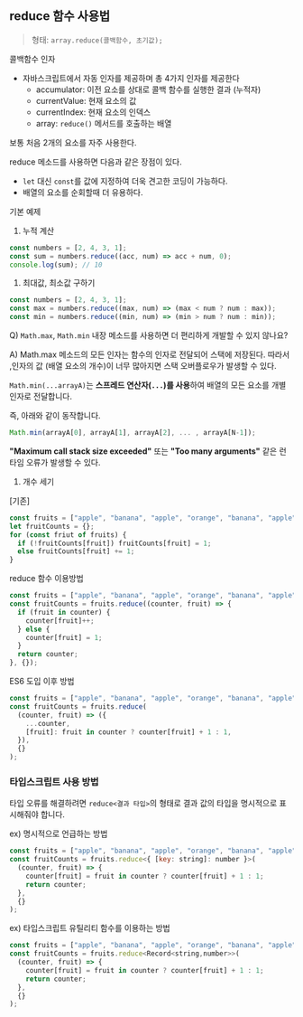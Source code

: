 ## reduce 함수 사용법

> 형태: `array.reduce(콜백함수, 초기값);`

콜백함수 인자

- 자바스크립트에서 자동 인자를 제공하며 총 4가지 인자를 제공한다
  - accumulator: 이전 요소를 상대로 콜백 함수를 실행한 결과 (누적자)
  - currentValue: 현재 요소의 값
  - currentIndex: 현재 요소의 인덱스
  - array: `reduce()` 메서드를 호출하는 배열

보통 처음 2개의 요소를 자주 사용한다.

reduce 메소드를 사용하면 다음과 같은 장점이 있다.

- `let` 대신 `const`를 값에 지정하여 더욱 견고한 코딩이 가능하다.
- 배열의 요소를 순회할때 더 유용하다.

기본 예제

1. 누적 계산

```jsx
const numbers = [2, 4, 3, 1];
const sum = numbers.reduce((acc, num) => acc + num, 0);
console.log(sum); // 10
```

1. 최대값, 최소값 구하기

```jsx
const numbers = [2, 4, 3, 1];
const max = numbers.reduce((max, num) => (max < num ? num : max));
const min = numbers.reduce((min, num) => (min > num ? num : min));
```

Q) `Math.max`, `Math.min` 내장 메소드를 사용하면 더 편리하게 개발할 수 있지 않나요?

A) Math.max 메소드의 모든 인자는 함수의 인자로 전달되어 스택에 저장된다. 따라서 ,인자의 값 (배열 요소의 개수)이 너무 많아지면 스택 오버플로우가 발생할 수 있다.

`Math.min(...arrayA)`는 **스프레드 연산자(`...`)를 사용**하여 배열의 모든 요소를 개별 인자로 전달합니다.

즉, 아래와 같이 동작합니다.

```jsx
Math.min(arrayA[0], arrayA[1], arrayA[2], ... , arrayA[N-1]);
```

**"Maximum call stack size exceeded"** 또는 **"Too many arguments"** 같은 런타임 오류가 발생할 수 있다.

1. 개수 세기

[기존]

```jsx
const fruits = ["apple", "banana", "apple", "orange", "banana", "apple"];
let fruitCounts = {};
for (const friut of fruits) {
  if (!fruitCounts[fruit]) fruitCounts[fruit] = 1;
  else fruitCounts[fruit] += 1;
}
```

reduce 함수 이용방법

```jsx
const fruits = ["apple", "banana", "apple", "orange", "banana", "apple"];
const fruitCounts = fruits.reduce((counter, fruit) => {
  if (fruit in counter) {
    counter[fruit]++;
  } else {
    counter[fruit] = 1;
  }
  return counter;
}, {});
```

ES6 도입 이후 방법

```jsx
const fruits = ["apple", "banana", "apple", "orange", "banana", "apple"];
const fruitCounts = fruits.reduce(
  (counter, fruit) => ({
    ...counter,
    [fruit]: fruit in counter ? counter[fruit] + 1 : 1,
  }),
  {}
);
```

### 타입스크립트 사용 방법

타입 오류를 해결하려면 `reduce<결과 타입>`의 형태로 결과 값의 타입을 명시적으로 표시해줘야 합니다.

ex) 명시적으로 언급하는 방법

```jsx
const fruits = ["apple", "banana", "apple", "orange", "banana", "apple"];
const fruitCounts = fruits.reduce<{ [key: string]: number }>(
  (counter, fruit) => {
    counter[fruit] = fruit in counter ? counter[fruit] + 1 : 1;
    return counter;
  },
  {}
);
```

ex) 타입스크립트 유틸리티 함수를 이용하는 방법

```jsx
const fruits = ["apple", "banana", "apple", "orange", "banana", "apple"];
const fruitCounts = fruits.reduce<Record<string,number>>(
  (counter, fruit) => {
    counter[fruit] = fruit in counter ? counter[fruit] + 1 : 1;
    return counter;
  },
  {}
);
```
